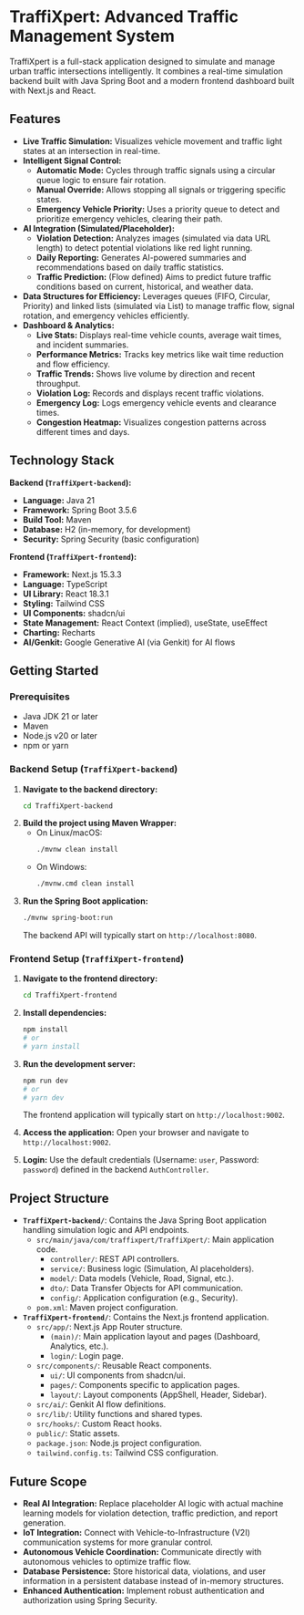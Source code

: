 # TraffiXpert: Advanced Traffic Management System

TraffiXpert is a full-stack application designed to simulate and manage urban traffic intersections intelligently. It combines a real-time simulation backend built with Java Spring Boot and a modern frontend dashboard built with Next.js and React.

## Features

* **Live Traffic Simulation:** Visualizes vehicle movement and traffic light states at an intersection in real-time.
* **Intelligent Signal Control:**
    * **Automatic Mode:** Cycles through traffic signals using a circular queue logic to ensure fair rotation.
    * **Manual Override:** Allows stopping all signals or triggering specific states.
    * **Emergency Vehicle Priority:** Uses a priority queue to detect and prioritize emergency vehicles, clearing their path.
* **AI Integration (Simulated/Placeholder):**
    * **Violation Detection:** Analyzes images (simulated via data URL length) to detect potential violations like red light running.
    * **Daily Reporting:** Generates AI-powered summaries and recommendations based on daily traffic statistics.
    * **Traffic Prediction:** (Flow defined) Aims to predict future traffic conditions based on current, historical, and weather data.
* **Data Structures for Efficiency:** Leverages queues (FIFO, Circular, Priority) and linked lists (simulated via List) to manage traffic flow, signal rotation, and emergency vehicles efficiently.
* **Dashboard & Analytics:**
    * **Live Stats:** Displays real-time vehicle counts, average wait times, and incident summaries.
    * **Performance Metrics:** Tracks key metrics like wait time reduction and flow efficiency.
    * **Traffic Trends:** Shows live volume by direction and recent throughput.
    * **Violation Log:** Records and displays recent traffic violations.
    * **Emergency Log:** Logs emergency vehicle events and clearance times.
    * **Congestion Heatmap:** Visualizes congestion patterns across different times and days.

## Technology Stack

**Backend (`TraffiXpert-backend`):**

* **Language:** Java 21
* **Framework:** Spring Boot 3.5.6
* **Build Tool:** Maven
* **Database:** H2 (in-memory, for development)
* **Security:** Spring Security (basic configuration)

**Frontend (`TraffiXpert-frontend`):**

* **Framework:** Next.js 15.3.3
* **Language:** TypeScript
* **UI Library:** React 18.3.1
* **Styling:** Tailwind CSS
* **UI Components:** shadcn/ui
* **State Management:** React Context (implied), useState, useEffect
* **Charting:** Recharts
* **AI/Genkit:** Google Generative AI (via Genkit) for AI flows

## Getting Started

### Prerequisites

* Java JDK 21 or later
* Maven
* Node.js v20 or later
* npm or yarn

### Backend Setup (`TraffiXpert-backend`)

1.  **Navigate to the backend directory:**
    ```bash
    cd TraffiXpert-backend
    ```
2.  **Build the project using Maven Wrapper:**
    * On Linux/macOS:
        ```bash
        ./mvnw clean install
        ```
    * On Windows:
        ```bash
        ./mvnw.cmd clean install
        ```
3.  **Run the Spring Boot application:**
    ```bash
    ./mvnw spring-boot:run
    ```
    The backend API will typically start on `http://localhost:8080`.

### Frontend Setup (`TraffiXpert-frontend`)

1.  **Navigate to the frontend directory:**
    ```bash
    cd TraffiXpert-frontend
    ```
2.  **Install dependencies:**
    ```bash
    npm install
    # or
    # yarn install
    ```
3.  **Run the development server:**
    ```bash
    npm run dev
    # or
    # yarn dev
    ```
    The frontend application will typically start on `http://localhost:9002`.

4.  **Access the application:** Open your browser and navigate to `http://localhost:9002`.

5.  **Login:** Use the default credentials (Username: `user`, Password: `password`) defined in the backend `AuthController`.

## Project Structure

* **`TraffiXpert-backend/`**: Contains the Java Spring Boot application handling simulation logic and API endpoints.
    * `src/main/java/com/traffixpert/TraffiXpert/`: Main application code.
        * `controller/`: REST API controllers.
        * `service/`: Business logic (Simulation, AI placeholders).
        * `model/`: Data models (Vehicle, Road, Signal, etc.).
        * `dto/`: Data Transfer Objects for API communication.
        * `config/`: Application configuration (e.g., Security).
    * `pom.xml`: Maven project configuration.
* **`TraffiXpert-frontend/`**: Contains the Next.js frontend application.
    * `src/app/`: Next.js App Router structure.
        * `(main)/`: Main application layout and pages (Dashboard, Analytics, etc.).
        * `login/`: Login page.
    * `src/components/`: Reusable React components.
        * `ui/`: UI components from shadcn/ui.
        * `pages/`: Components specific to application pages.
        * `layout/`: Layout components (AppShell, Header, Sidebar).
    * `src/ai/`: Genkit AI flow definitions.
    * `src/lib/`: Utility functions and shared types.
    * `src/hooks/`: Custom React hooks.
    * `public/`: Static assets.
    * `package.json`: Node.js project configuration.
    * `tailwind.config.ts`: Tailwind CSS configuration.

## Future Scope

* **Real AI Integration:** Replace placeholder AI logic with actual machine learning models for violation detection, traffic prediction, and report generation.
* **IoT Integration:** Connect with Vehicle-to-Infrastructure (V2I) communication systems for more granular control.
* **Autonomous Vehicle Coordination:** Communicate directly with autonomous vehicles to optimize traffic flow.
* **Database Persistence:** Store historical data, violations, and user information in a persistent database instead of in-memory structures.
* **Enhanced Authentication:** Implement robust authentication and authorization using Spring Security.
